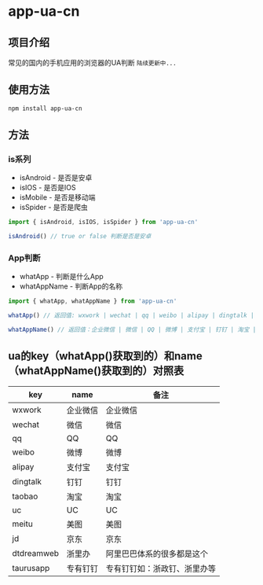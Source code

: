 # app-ua-cn

## 项目介绍

常见的国内的手机应用的浏览器的UA判断 `陆续更新中...`

## 使用方法

```bash
npm install app-ua-cn
```

## 方法

### is系列

+ isAndroid - 是否是安卓
+ isIOS - 是否是IOS
+ isMobile - 是否是移动端
+ isSpider - 是否是爬虫

```js
import { isAndroid, isIOS, isSpider } from 'app-ua-cn'

isAndroid() // true or false 判断是否是安卓
```

### App判断

+ whatApp - 判断是什么App
+ whatAppName - 判断App的名称

```js
import { whatApp, whatAppName } from 'app-ua-cn'

whatApp() // 返回值: wxwork | wechat | qq | weibo | alipay | dingtalk | taobao | uc | meitu | jd | dtdreamweb 

whatAppName() // 返回值：企业微信 | 微信 | QQ | 微博 | 支付宝 | 钉钉 | 淘宝 | UC | 美图 | 京东 | 浙里办（阿里巴巴体系的很多都是这个） 等
```


## ua的key（whatApp()获取到的）和name（whatAppName()获取到的）对照表

| key | name | 备注 |
| --- | --- | --- |
| wxwork | 企业微信 | 企业微信 |
| wechat | 微信 | 微信 |
| qq | QQ | QQ |
| weibo | 微博 | 微博 |
| alipay | 支付宝 | 支付宝 |
| dingtalk | 钉钉 | 钉钉 |
| taobao | 淘宝 | 淘宝 |
| uc | UC | UC |
| meitu | 美图 | 美图 |
| jd | 京东 | 京东 |
| dtdreamweb | 浙里办 | 阿里巴巴体系的很多都是这个 |
| taurusapp | 专有钉钉 | 专有钉钉如：浙政钉、浙里办等 |
